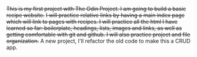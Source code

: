 ~~This is my first project with The Odin Project. I am going to build a basic recipe website.~~
~~I will practice relative links by having a main index page which will link to pages with recipes. I will practice all the html I have learned so far: boilerplate, headings, lists, images and links, as well as getting comfortable with git and github. I will also practice project and file organization.~~
A new project, I'll refactor the old code to make this a CRUD app.
